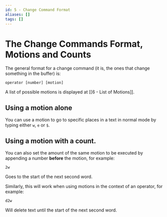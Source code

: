 ```yaml
---
id: 5 - Change Command Format
aliases: []
tags: []
---
```

# The Change Commands Format, Motions and Counts

The general format for a change command (it is, the ones that change something in the buffer) is:

```
operator [number] [motion]
```

A list of possible motions is displayed at [[6 - List of Motions]].

## Using a motion alone

You can use a motion to go to specific places in a text in normal mode by typing either `w`, `e` or `$`.

## Using a motion with a count.

You can also set the amount of the same motion to be executed by appending a number **before** the motion, for example:

```
2w
```

Goes to the start of the next second word. 

Similarly, this will work when using motions in the context of an operator, for example:

```
d2w
```

Will delete text until the start of the next second word.
